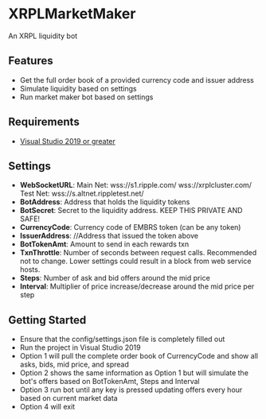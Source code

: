 # XRPLMarketMaker
An XRPL liquidity bot

## Features

- Get the full order book of a provided currency code and issuer address
- Simulate liquidity based on settings
- Run market maker bot based on settings

## Requirements

- [Visual Studio 2019 or greater](https://visualstudio.microsoft.com/downloads/)

## Settings

- **WebSocketURL**: Main Net: 	wss://s1.ripple.com/  wss://xrplcluster.com/  Test Net: wss://s.altnet.rippletest.net/
- **BotAddress**: Address that holds the liquidity tokens
- **BotSecret**: Secret to the liquidity address. KEEP THIS PRIVATE AND SAFE!
- **CurrencyCode**: Currency code of EMBRS token (can be any token)
- **IssuerAddress**: //Address that issued the token above
- **BotTokenAmt**: Amount to send in each rewards txn
- **TxnThrottle**: Number of seconds between request calls. Recommended not to change. Lower settings could result in a block from web service hosts.
- **Steps**: Number of ask and bid offers around the mid price
- **Interval**: Multiplier of price increase/decrease around the mid price per step

## Getting Started

- Ensure that the config/settings.json file is completely filled out
- Run the project in Visual Studio 2019
- Option 1 will pull the complete order book of CurrencyCode and show all asks, bids, mid price, and spread
- Option 2 shows the same information as Option 1 but will simulate the bot's offers based on BotTokenAmt, Steps and Interval
- Option 3 run bot until any key is pressed updating offers every hour based on current market data
- Option 4 will exit
